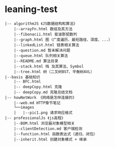 # leaning-test

    |-- algorithmJS 《JS数据结构和算法》
        |--arrayFn.html 数组及其方法
        |--fibonacii.html 斐波那契数列
        |--graph.html 图（广度遍历、最短路径、深度、...）
        |--linkedList.html 链表相关算法
        |--question.md 暂未解决问题
        |--queue.html 队列相关算法
        |--README.md 算法目录
        |--stack.html 栈 及其算法、Symbol
        |--tree.html 树（二叉树BST、平衡树AVL）
    |--basis 基础知识
        |-- BFC.html 
        |-- deepCopy.html 克隆
        |-- deepCopy.md 克隆总结文档
    |-- howNetWork 《网络是怎样连接的》
        |--web.md HTTP章节笔记
        └──images
        |   |--pic1.png 请求响应格式
    |-- professionalJs 《js高程》
        |--BOM.html 浏览器对象模型相关
        |--clientDetection.md 客户端检测
        |--function.html 函数表达式（递归、闭包）
        |--inherit.html 创建对象模式 + 继承
    